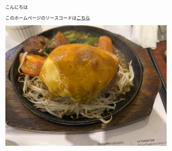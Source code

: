 こんにちは

このホームページのソースコードは[こちら](https://github.com/okuyama1/SamplePages/)

![ぎゅう丸ハンバーグ](./IMG_1951.jpeg)